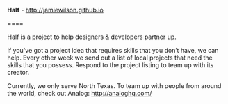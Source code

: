 **Half** - http://jamiewilson.github.io

====

Half is a project to help designers & developers partner up.

If you've got a project idea that requires skills that you don’t have, we can help. Every other week we send out a list of local projects that need the skills that you possess. Respond to the project listing to team up with its creator.

Currently, we only serve North Texas. To team up with people from around the world, check out Analog: http://analoghq.com/
